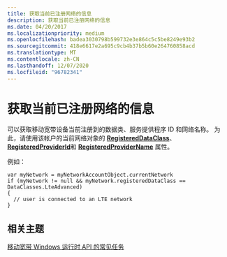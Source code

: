 ```yaml
---
title: 获取当前已注册网络的信息
description: 获取当前已注册网络的信息
ms.date: 04/20/2017
ms.localizationpriority: medium
ms.openlocfilehash: badea3030798b599732e3e864c5c5be8249e93b2
ms.sourcegitcommit: 418e6617e2a695c9cb4b37b5b60e264760858acd
ms.translationtype: MT
ms.contentlocale: zh-CN
ms.lasthandoff: 12/07/2020
ms.locfileid: "96782341"
---
```

# <a name="get-information-about-the-currently-registered-network"></a>获取当前已注册网络的信息


可以获取移动宽带设备当前注册到的数据类、服务提供程序 ID 和网络名称。 为此，请使用该帐户的当前网络对象的 [**RegisteredDataClass**](/uwp/api/Windows.Networking.NetworkOperators.MobileBroadbandNetwork#Windows_Networking_NetworkOperators_MobileBroadbandNetwork_RegisteredDataClass)、 [**RegisteredProviderId**](/uwp/api/Windows.Networking.NetworkOperators.MobileBroadbandNetwork#Windows_Networking_NetworkOperators_MobileBroadbandNetwork_RegisteredProviderId)和 [**RegisteredProviderName**](/uwp/api/Windows.Networking.NetworkOperators.MobileBroadbandNetwork#Windows_Networking_NetworkOperators_MobileBroadbandNetwork_RegisteredProviderName) 属性。

例如：

``` syntax
var myNetwork = myNetworkAccountObject.currentNetwork
if (myNetwork != null && myNetwork.registeredDataClass == DataClasses.LteAdvanced)
{
  // user is connected to an LTE network
}
```

## <a name="span-idrelated_topicsspanrelated-topics"></a><span id="related_topics"></span>相关主题


[移动宽带 Windows 运行时 API 的常见任务](./create-a-mobilebroadbandaccount-object.md)

 

